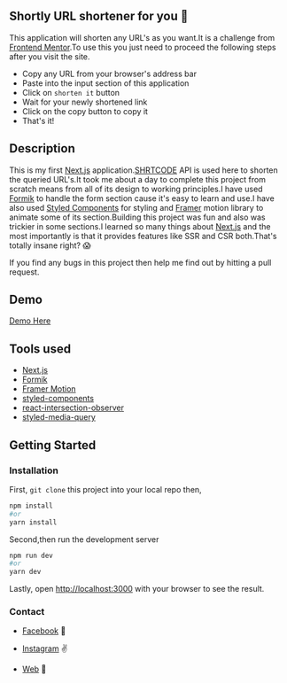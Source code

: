 ## Shortly URL shortener for you :rocket:
  This application will shorten any URL's as you want.It is a challenge from [Frontend Mentor](https://www.frontendmentor.io/).To use this you just need to proceed the following steps after you visit the site.
  - Copy any URL from your browser's address bar
  - Paste into the input section of this application
  - Click on `shorten it` button
  - Wait for your newly shortened link
  - Click on the copy button to copy it
  - That's it!

## Description
 
 This is my first [Next.js](https://nextjs.org/) application.[SHRTCODE](https://shrtco.de/docs) API is used here to shorten the queried URL's.It took me about a day to complete this project from scratch means from all of its design to working principles.I have used [Formik](https://formik.org/) to handle the form section cause it's easy to learn and use.I have also used [Styled Components](https://styled-components.com/) for styling and [Framer](https://www.framer.com/motion/) motion library to animate some of its section.Building this project was fun and also was trickier in some sections.I learned so many things about [Next.js](https://nextjs.org/) and the most importantly is that it provides features like SSR and CSR both.That's totally insane right? :scream: 

 If you find any bugs in this project then help me find out by hitting a pull request.

## Demo
  [Demo Here](https://url-shortener-sigma-nine.vercel.app/)

## Tools used

- [Next.js](https://nextjs.org/)
- [Formik](https://formik.org/)
- [Framer Motion](https://www.framer.com/motion/)
- [styled-components](https://styled-components.com/)
- [react-intersection-observer](https://www.npmjs.com/package/react-intersection-observer)
- [styled-media-query](https://www.npmjs.com/package/styled-media-query)

## Getting Started

### Installation

First, `git clone` this project into your local repo then,

```bash
npm install
#or
yarn install
```
Second,then run the development server

```bash
npm run dev
#or
yarn dev
```
Lastly,
open [http://localhost:3000](http://localhost:3000) with your browser to see the result.

### Contact
- [Facebook](https://www.facebook.com/Bimalmagar770077) 👋 

- [Instagram](https://www.instagram.com/bimal_thapa.magar/) ✌️

- [Web](https://bimalthapamagar.com.np) 🤟
